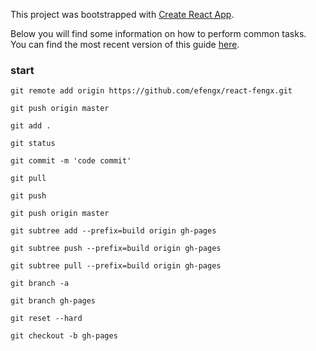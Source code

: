 This project was bootstrapped with [Create React App](https://github.com/facebookincubator/create-react-app).

Below you will find some information on how to perform common tasks.<br>
You can find the most recent version of this guide [here](https://github.com/facebookincubator/create-react-app/blob/master/packages/react-scripts/template/README.md).

### start
```text
git remote add origin https://github.com/efengx/react-fengx.git

git push origin master

git add .

git status

git commit -m 'code commit'

git pull

git push

git push origin master

git subtree add --prefix=build origin gh-pages

git subtree push --prefix=build origin gh-pages

git subtree pull --prefix=build origin gh-pages

git branch -a

git branch gh-pages

git reset --hard

git checkout -b gh-pages
```
